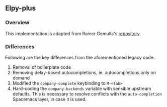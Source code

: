 ## Elpy-plus

### Overview

This implementation is adapted from Rainer Gemulla's [repository](https://github.com/rgemulla/spacemacs-layers/tree/master/%2Blang/elpy).

###  Differences

Following are the key differences from the aforementioned legacy code:

1. Removal of boilerplate code
2. Removing delay-based autocompletions, ie. autocompletions only on demand
3. Modified the `company-complete` keybinding to `M-<tab>`
4. Hard-coding the `company-backends` variable with sensible upstream defaults. This is necessary to resolve conflicts with the `auto-completion` Spacemacs layer, in case it is used.
